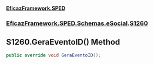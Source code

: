 #### [EficazFramework.SPED](EficazFrameworkSPED.md 'EficazFramework SPED')
### [EficazFramework.SPED.Schemas.eSocial](EficazFramework.SPED.Schemas.eSocial.md 'EficazFramework.SPED.Schemas.eSocial').[S1260](EficazFramework.SPED.Schemas.eSocial/S1260.md 'EficazFramework.SPED.Schemas.eSocial.S1260')

## S1260.GeraEventoID() Method

```csharp
public override void GeraEventoID();
```
